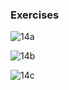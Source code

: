 ### Exercises

![14a](https://github.com/JeffKirui/alx-low_level_programming/assets/64260549/f9488292-6d54-4c24-bf62-d7a0088cf0b3)

![14b](https://github.com/JeffKirui/alx-low_level_programming/assets/64260549/58a6ee68-d764-4113-a943-2e0ebc08d2c9)

![14c](https://github.com/JeffKirui/alx-low_level_programming/assets/64260549/52fe06ae-dfca-48ba-aefc-73f9124318c7)
